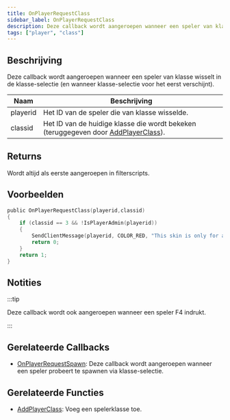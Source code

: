 ```yaml
---
title: OnPlayerRequestClass
sidebar_label: OnPlayerRequestClass
description: Deze callback wordt aangeroepen wanneer een speler van klasse wisselt in de klasse-selectie (en wanneer klasse-selectie voor het eerst verschijnt).
tags: ["player", "class"]
---
```


## Beschrijving

Deze callback wordt aangeroepen wanneer een speler van klasse wisselt in de klasse-selectie (en wanneer klasse-selectie voor het eerst verschijnt).

| Naam     | Beschrijving                                                                                           |
| -------- | ----------------------------------------------------------------------------------------------------- |
| playerid | Het ID van de speler die van klasse wisselde.                                                          |
| classid  | Het ID van de huidige klasse die wordt bekeken (teruggegeven door [AddPlayerClass](../functions/AddPlayerClass)). |

## Returns

Wordt altijd als eerste aangeroepen in filterscripts.

## Voorbeelden

```c
public OnPlayerRequestClass(playerid,classid)
{
    if (classid == 3 && !IsPlayerAdmin(playerid))
    {
        SendClientMessage(playerid, COLOR_RED, "This skin is only for admins!");
        return 0;
    }
    return 1;
}
```

## Notities

:::tip

Deze callback wordt ook aangeroepen wanneer een speler F4 indrukt.

:::

## Gerelateerde Callbacks

- [OnPlayerRequestSpawn](OnPlayerRequestSpawn): Deze callback wordt aangeroepen wanneer een speler probeert te spawnen via klasse-selectie.

## Gerelateerde Functies

- [AddPlayerClass](../functions/AddPlayerClass): Voeg een spelerklasse toe.
